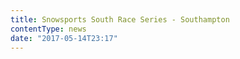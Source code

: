 ```yaml
---
title: Snowsports South Race Series - Southampton
contentType: news
date: "2017-05-14T23:17"
---
```

